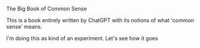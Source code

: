 
The Big Book of Common Sense

This is a book entirely written by ChatGPT with its notions of what 'common sense' means.

I'm doing this as kind of an experiment. 
Let's see how it goes
